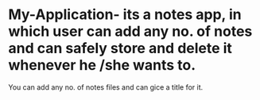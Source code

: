 # My-Application- its a notes app, in which user can add any no. of notes and can safely store and delete it whenever he /she wants to.
You can add any no. of notes files and can gice a title for it.
